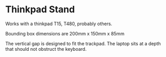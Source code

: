 # Thinkpad Stand

Works with a thinkpad T15, T480, probably others.

Bounding box dimensions are 200mm x 150mm x 85mm

The vertical gap is designed to fit the trackpad.  The laptop sits at a depth that should not obstruct the keyboard.
